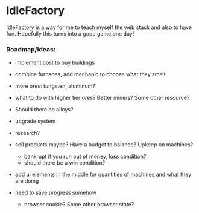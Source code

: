 # IdleFactory

IdleFactory is a way for me to teach myself the web stack and also to have fun. Hopefully this turns into a good game one day!

### Roadmap/Ideas:

- implement cost to buy buildings
- combine furnaces, add mechanic to choose what they smelt
- more ores: tungsten, aluminum?
- what to do with higher tier ores? Better miners? Some other resource?
- Should there be alloys?
- upgrade system
- research?
- sell products maybe? Have a budget to balance? Upkeep on machines?

  - bankrupt if you run out of money, loss condition?
  - should there be a win condition?

- add ui elements in the middle for quantities of machines and what they are doing
- need to save progress somehow
  - browser cookie? Some other browser state?
